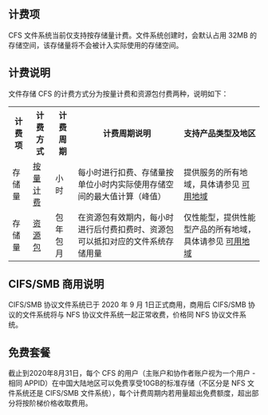 ## 计费项

CFS 文件系统当前仅支持按存储量计费。文件系统创建时，会默认占用 32MB 的存储空间，该存储量将不会被计入实际使用的存储空间。

## 计费说明

文件存储 CFS 的计费方式分为按量计费和资源包付费两种，说明如下：

<table>
   <tr>
      <th>计费项</th>
      <th>计费方式</th>
      <th>计费周期</th>
      <th>计费周期说明</th>
      <th>支持产品类型及地区</th>
   </tr>
   <tr>
      <td>存储量</td>
     <td><a href="https://cloud.tencent.com/document/product/582/47378">按量计费</a></td>
      <td>小时</td>
      <td>每小时进行扣费、存储量按单位小时内实际使用存储空间的最大值计算（峰值）</td>
      <td>提供服务的所有地域，具体请参见 <a href="https://cloud.tencent.com/document/product/582/43623">可用地域</a></td>
   </tr>
     <tr>
      <td>存储量</td>
			<td><a href="https://cloud.tencent.com/document/product/582/47379">资源包</a></td>
      <td>包年包月</td>
      <td>在资源包有效期内，每小时进行后付费扣费时、资源包可以抵扣对应的文件系统存储用量</td>
      <td>仅性能型，提供性能型产品的所有地域，具体请参见 <a href="https://cloud.tencent.com/document/product/582/43623">可用地域</a></td>
   </tr>
</table>


## CIFS/SMB 商用说明

CIFS/SMB 协议文件系统已于 2020 年 9 月 1日正式商用，商用后 CIFS/SMB 协议的文件系统将与 NFS 协议文件系统一起正常收费，价格同 NFS 协议文件系统。	

## 免费套餐

截止到2020年8月31日，每个 CFS 的用户（主账户和协作者账户视为一个用户 - 相同 APPID）在中国大陆地区可以免费享受10GB的标准存储（不区分是 NFS 文件系统还是 CIFS/SMB 文件系统），每个计费周期内若用量超出免费额度，超出部分将按阶梯价格收取费用。









